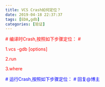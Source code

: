 ```yaml
---
title: VCS Crash如何定位？
date: 2019-04-18 22:37:37
tags: [EDA,gdb]
categories: [验证]
---
```



<font color=red>
# 编译时Crash,按照如下步骤定位： #

1.vcs -gdb [options]

2.run

3.where
</font> 

<font color=blue>
# 运行Crash,按照如下步骤定位： #
回复@博主
</font> 